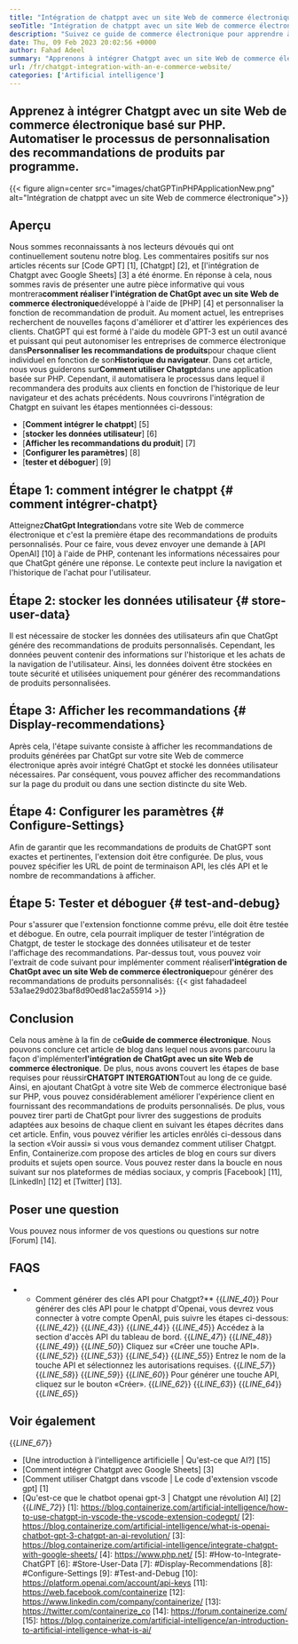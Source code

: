 ```yaml
---
title: "Intégration de chatppt avec un site Web de commerce électronique" 
seoTitle: "Intégration de chatppt avec un site Web de commerce électronique" 
description: "Suivez ce guide de commerce électronique pour apprendre à réaliser l'intégration de Chatgpt avec un site Web de commerce électronique pour faire des recommandations de produits personnalisés." 
date: Thu, 09 Feb 2023 20:02:56 +0000
author: Fahad Adeel
summary: "Apprenons à intégrer Chatgpt avec un site Web de commerce électronique basé sur PHP. Automatiser le processus de personnalisation des recommandations de produits par programme." 
url: /fr/chatgpt-integration-with-an-e-commerce-website/
categories: ['Artificial intelligence']
---
```


## Apprenez à intégrer Chatgpt avec un site Web de commerce électronique basé sur PHP. Automatiser le processus de personnalisation des recommandations de produits par programme.

{{< figure align=center src="images/chatGPTinPHPApplicationNew.png" alt="Intégration de chatppt avec un site Web de commerce électronique">}}


## Aperçu
Nous sommes reconnaissants à nos lecteurs dévoués qui ont continuellement soutenu notre blog. Les commentaires positifs sur nos articles récents sur [Code GPT] [1], [Chatgpt] [2], et [l'intégration de Chatgpt avec Google Sheets] [3] a été énorme. En réponse à cela, nous sommes ravis de présenter une autre pièce informative qui vous montrera**comment réaliser l'intégration de ChatGpt avec un site Web de commerce électronique**développé à l'aide de [PHP] [4] et personnaliser la fonction de recommandation de produit.
Au moment actuel, les entreprises recherchent de nouvelles façons d'améliorer et d'attirer les expériences des clients. ChatGPT qui est formé à l'aide du modèle GPT-3 est un outil avancé et puissant qui peut autonomiser les entreprises de commerce électronique dans**Personnaliser les recommandations de produits**pour chaque client individuel en fonction de son**Historique du navigateur**. Dans cet article, nous vous guiderons sur**Comment utiliser Chatgpt**dans une application basée sur PHP. Cependant, il automatisera le processus dans lequel il recommandera des produits aux clients en fonction de l'historique de leur navigateur et des achats précédents.
Nous couvrirons l'intégration de Chatgpt en suivant les étapes mentionnées ci-dessous:
  * [**Comment intégrer le chatppt**] [5]
  * [**stocker les données utilisateur**] [6]
  * [**Afficher les recommandations du produit**] [7]
  * [**Configurer les paramètres**] [8]
  * [**tester et déboguer**] [9]

## Étape 1: comment intégrer le chatppt {# comment intégrer-chatpt}
Atteignez**ChatGpt Integration**dans votre site Web de commerce électronique et c'est la première étape des recommandations de produits personnalisés. Pour ce faire, vous devez envoyer une demande à [API OpenAI] [10] à l'aide de PHP, contenant les informations nécessaires pour que ChatGpt génére une réponse. Le contexte peut inclure la navigation et l'historique de l'achat pour l'utilisateur.

## Étape 2: stocker les données utilisateur {# store-user-data}
Il est nécessaire de stocker les données des utilisateurs afin que ChatGpt génére des recommandations de produits personnalisés. Cependant, les données peuvent contenir des informations sur l'historique et les achats de la navigation de l'utilisateur. Ainsi, les données doivent être stockées en toute sécurité et utilisées uniquement pour générer des recommandations de produits personnalisées.

## Étape 3: Afficher les recommandations {# Display-recommendations}
Après cela, l'étape suivante consiste à afficher les recommandations de produits générées par ChatGpt sur votre site Web de commerce électronique après avoir intégré ChatGpt et stocké les données utilisateur nécessaires. Par conséquent, vous pouvez afficher des recommandations sur la page du produit ou dans une section distincte du site Web.

## Étape 4: Configurer les paramètres {# Configure-Settings}
Afin de garantir que les recommandations de produits de ChatGPT sont exactes et pertinentes, l'extension doit être configurée. De plus, vous pouvez spécifier les URL de point de terminaison API, les clés API et le nombre de recommandations à afficher.

## Étape 5: Tester et déboguer {# test-and-debug}
Pour s'assurer que l'extension fonctionne comme prévu, elle doit être testée et débogue. En outre, cela pourrait impliquer de tester l'intégration de Chatgpt, de tester le stockage des données utilisateur et de tester l'affichage des recommandations.
Par-dessus tout, vous pouvez voir l'extrait de code suivant pour implémenter comment réaliser**l'intégration de ChatGpt avec un site Web de commerce électronique**pour générer des recommandations de produits personnalisés:
{{< gist fahadadeel 53a1ae29d023baf8d90ed81ac2a55914 >}}

## Conclusion
Cela nous amène à la fin de ce**Guide de commerce électronique**. Nous pouvons conclure cet article de blog dans lequel nous avons parcouru la façon d'implémenter**l'intégration de ChatGpt avec un site Web de commerce électronique**. De plus, nous avons couvert les étapes de base requises pour réussir**CHATGPT INTERGATION**Tout au long de ce guide. Ainsi, en ajoutant ChatGpt à votre site Web de commerce électronique basé sur PHP, vous pouvez considérablement améliorer l'expérience client en fournissant des recommandations de produits personnalisés. De plus, vous pouvez tirer parti de ChatGpt pour livrer des suggestions de produits adaptées aux besoins de chaque client en suivant les étapes décrites dans cet article. Enfin, vous pouvez vérifier les articles enrôlés ci-dessous dans la section «Voir aussi» si vous vous demandez comment utiliser Chatgpt.
Enfin, Containerize.com propose des articles de blog en cours sur divers produits et sujets open source. Vous pouvez rester dans la boucle en nous suivant sur nos plateformes de médias sociaux, y compris [Facebook] [11], [LinkedIn] [12] et [Twitter] [13].

## Poser une question
Vous pouvez nous informer de vos questions ou questions sur notre [Forum] [14].

## FAQS
* * Comment générer des clés API pour Chatgpt?**
{{_LINE_40_}}
  Pour générer des clés API pour le chatppt d'Openai, vous devrez vous connecter à votre compte OpenAI, puis suivre les étapes ci-dessous:
{{_LINE_42_}}
{{_LINE_43_}}
{{_LINE_44_}}
{{_LINE_45_}}
      Accédez à la section d'accès API du tableau de bord.
{{_LINE_47_}}
{{_LINE_48_}}
{{_LINE_49_}}
{{_LINE_50_}}
      Cliquez sur «Créer une touche API».
{{_LINE_52_}}
{{_LINE_53_}}
{{_LINE_54_}}
{{_LINE_55_}}
      Entrez le nom de la touche API et sélectionnez les autorisations requises.
{{_LINE_57_}}
{{_LINE_58_}}
{{_LINE_59_}}
{{_LINE_60_}}
      Pour générer une touche API, cliquez sur le bouton «Créer».
{{_LINE_62_}}
{{_LINE_63_}}
{{_LINE_64_}}
{{_LINE_65_}}

## Voir également
{{_LINE_67_}}
  * [Une introduction à l'intelligence artificielle | Qu'est-ce que AI?] [15]
  * [Comment intégrer Chatgpt avec Google Sheets] [3]
  * [Comment utiliser Chatgpt dans vscode | Le code d'extension vscode gpt] [1]
  * [Qu'est-ce que le chatbot openai gpt-3 | Chatgpt une révolution AI] [2]
{{_LINE_72_}}
[1]: https://blog.containerize.com/artificial-intelligence/how-to-use-chatgpt-in-vscode-the-vscode-extension-codegpt/
[2]: https://blog.containerize.com/artificial-intelligence/what-is-openai-chatbot-gpt-3-chatgpt-an-ai-revolution/
[3]: https://blog.containerize.com/artificial-intelligence/integrate-chatgpt-with-google-sheets/
[4]: https://www.php.net/
[5]: #How-to-Integrate-ChatGPT
[6]: #Store-User-Data
[7]: #Display-Recommendations
[8]: #Configure-Settings
[9]: #Test-and-Debug
[10]: https://platform.openai.com/account/api-keys
[11]: https://web.facebook.com/containerize
[12]: https://www.linkedin.com/company/containerize/
[13]: https://twitter.com/containerize_co
[14]: https://forum.containerize.com/
[15]: https://blog.containerize.com/artificial-intelligence/an-introduction-to-artificial-intelligence-what-is-ai/
